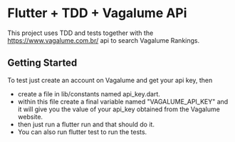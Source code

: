 # Flutter + TDD + Vagalume APi

This project uses TDD and tests together with the https://www.vagalume.com.br/ api to search Vagalume Rankings.

## Getting Started


To test just create an account on Vagalume and get your api key,
then 
- create a file in lib/constants named api_key.dart.
- within this file create a final variable named "VAGALUME_API_KEY" and it will give you the value of your api_key obtained from the Vagalume website.
- then just run a flutter run and that should do it.
- You can also run flutter test to run the tests.
